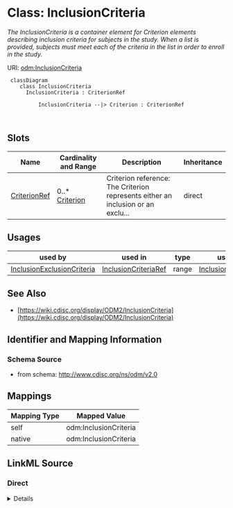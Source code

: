 # Class: InclusionCriteria


_The InclusionCriteria is a container element for Criterion elements describing inclusion criteria for subjects in the study. When a list is provided, subjects must meet each of the criteria in the list in order to enroll in the study._





URI: [odm:InclusionCriteria](http://www.cdisc.org/ns/odm/v2.0/InclusionCriteria)



```mermaid
 classDiagram
    class InclusionCriteria
      InclusionCriteria : CriterionRef
        
          InclusionCriteria --|> Criterion : CriterionRef
        
      
```




<!-- no inheritance hierarchy -->


## Slots

| Name | Cardinality and Range | Description | Inheritance |
| ---  | --- | --- | --- |
| [CriterionRef](CriterionRef.md) | 0..* <br/> [Criterion](Criterion.md) | Criterion reference: The Criterion represents either an inclusion or an exclu... | direct |





## Usages

| used by | used in | type | used |
| ---  | --- | --- | --- |
| [InclusionExclusionCriteria](InclusionExclusionCriteria.md) | [InclusionCriteriaRef](InclusionCriteriaRef.md) | range | [InclusionCriteria](InclusionCriteria.md) |






## See Also

* [https://wiki.cdisc.org/display/ODM2/InclusionCriteria](https://wiki.cdisc.org/display/ODM2/InclusionCriteria)

## Identifier and Mapping Information







### Schema Source


* from schema: http://www.cdisc.org/ns/odm/v2.0





## Mappings

| Mapping Type | Mapped Value |
| ---  | ---  |
| self | odm:InclusionCriteria |
| native | odm:InclusionCriteria |





## LinkML Source

<!-- TODO: investigate https://stackoverflow.com/questions/37606292/how-to-create-tabbed-code-blocks-in-mkdocs-or-sphinx -->

### Direct

<details>
```yaml
name: InclusionCriteria
description: The InclusionCriteria is a container element for Criterion elements describing
  inclusion criteria for subjects in the study. When a list is provided, subjects
  must meet each of the criteria in the list in order to enroll in the study.
from_schema: http://www.cdisc.org/ns/odm/v2.0
see_also:
- https://wiki.cdisc.org/display/ODM2/InclusionCriteria
slots:
- CriterionRef
slot_usage:
  CriterionRef:
    name: CriterionRef
    multivalued: true
    domain_of:
    - InclusionCriteria
    - ExclusionCriteria
    range: Criterion
    inlined: true
    inlined_as_list: true
class_uri: odm:InclusionCriteria

```
</details>

### Induced

<details>
```yaml
name: InclusionCriteria
description: The InclusionCriteria is a container element for Criterion elements describing
  inclusion criteria for subjects in the study. When a list is provided, subjects
  must meet each of the criteria in the list in order to enroll in the study.
from_schema: http://www.cdisc.org/ns/odm/v2.0
see_also:
- https://wiki.cdisc.org/display/ODM2/InclusionCriteria
slot_usage:
  CriterionRef:
    name: CriterionRef
    multivalued: true
    domain_of:
    - InclusionCriteria
    - ExclusionCriteria
    range: Criterion
    inlined: true
    inlined_as_list: true
attributes:
  CriterionRef:
    name: CriterionRef
    description: 'Criterion reference: The Criterion represents either an inclusion
      or an exclusion criterion, depending on the parent element (i.e., InclusionCriteria,
      ExclusionCriteria).'
    from_schema: http://www.cdisc.org/ns/odm/v2.0
    rank: 1000
    multivalued: true
    identifier: false
    alias: CriterionRef
    owner: InclusionCriteria
    domain_of:
    - InclusionCriteria
    - ExclusionCriteria
    range: Criterion
    inlined: true
    inlined_as_list: true
class_uri: odm:InclusionCriteria

```
</details>
